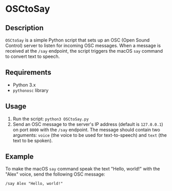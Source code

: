 
# OSCtoSay

## Description
`OSCtoSay` is a simple Python script that sets up an OSC (Open Sound Control) server to listen for incoming OSC messages. When a message is received at the `/say` endpoint, the script triggers the macOS `say` command to convert text to speech.

## Requirements
- Python 3.x
- `pythonosc` library

## Usage
1. Run the script: `python3 OSCtoSay.py`
2. Send an OSC message to the server's IP address (default is `127.0.0.1`) on port `8000` with the `/say` endpoint. The message should contain two arguments: `voice` (the voice to be used for text-to-speech) and `text` (the text to be spoken).

## Example
To make the macOS `say` command speak the text "Hello, world!" with the "Alex" voice, send the following OSC message:
```
/say Alex "Hello, world!"
```
